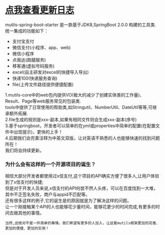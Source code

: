 # [点我查看更新日志](https://github.com/mintonzhang/mutils-spring-boot-starter/blob/master/更新日志.md)

mutils-spring-boot-starter 是一款基于JDK8,SpringBoot 2.0.0 构建的工具类.
统一集成的功能如下：
 - 支付宝支付
 - 微信支付(小程序、app、web)
 - 微信小程序
 - 点我达(跑腿服务)
 - 移客通(虚拟号码服务)
 - excel(自主研发对excel的快捷导入导出)
 - 快递100(快递服务查询)
 - file(上传文件路径提供便捷配置)
 
 
 1.mutils-core中的web包内提供VO(极大的减少了创建实体类的工作量)、Result、Page等web服务常见的包装类.<br/>
    tools中提供了日常使用的帮助类,如Stringutil、NumberUtil、DateUtil等等,可继承额外拓展.<br/>
 2.file生成的规则是xxx-副本,如果有相同文件则会生成xxx-副本(序号)<br/>
 3.基于springboot，开发者可以简单的在yml或properties中简单的配置(在配置文件中出现提示)，更快的上手！<br/>
 4.后期我们会完善注释为中英文双版，让对英语不熟悉的人也能够快速的找到问题所在！<br/>
   我们将会持续更新。<br/>

<h3>为什么会有这样的一个开源项目的诞生？</h3>
 	相信大部分开发者都使用过x信支付,这个项目的API确实方便了很多人,让用户体验到了x信支付的快捷;<br/>
	但是对于开发人员来说,x信支付的API何尝不然人头疼，可以在百度找到一大堆，其中不乏签名失败，商户与appid不匹配等。<br/>
	还有很多这样的例子,它的诞生是的原因就是为了解决这样的问题。<br/>
	让一个刚接触某个API的人也能够花少量时间，能够花更少的时间完成,有更多的时间去做其他的事情。<br/>
	
	当然,这绝对不是一件简单的事情。我们希望有更多的人加入，让这套mutils框架更加的完善、更加的便捷、更加的实用！
	
	
